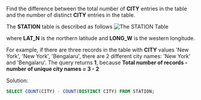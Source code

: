 Find the difference between the total number of **CITY** entries in the table and the number of distinct **CITY** entries in the table.

The **STATION** table is described as follows
![The STATION Table](https://s3.amazonaws.com/hr-challenge-images/9336/1449345840-5f0a551030-Station.jpg)

where **LAT_N** is the northern latitude and **LONG_W** is the western longitude.

For example, if there are three records in the table with **CITY** values 'New York', 'New York', 'Bengalaru', there are 2 different city names: 'New York' and 'Bengalaru'. The query returns **1**, because **Total number of records - number of unique city names = 3 - 2**

Solution:
```sql
SELECT COUNT(CITY) - COUNT(DISTINCT CITY) FROM STATION;
```